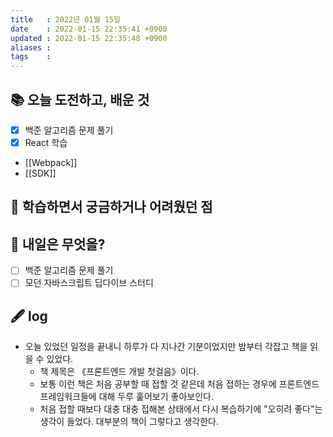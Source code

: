 ```yaml
---
title   : 2022년 01월 15일 
date    : 2022-01-15 22:35:41 +0900
updated : 2022-01-15 22:35:48 +0900
aliases : 
tags    : 
---
```

## 📚 오늘 도전하고, 배운 것
- [x] 백준 알고리즘 문제 풀기
- [x] React 학습
- [[Webpack]]
- [[SDK]]

## 🤔 학습하면서 궁금하거나 어려웠던 점 

## 🌅 내일은 무엇을?
- [ ] 백준 알고리즘 문제 풀기
- [ ] 모던 자바스크립트 딥다이브 스터디 
## 🖋 log
- 오늘 있었던 일정을 끝내니 하루가 다 지나간 기분이었지만 밤부터 각잡고 책을 읽을 수 있었다.
	- 책 제목은 《프론트엔드 개발 첫걸음》이다.  
	- 보통 이런 책은 처음 공부할 때 접할 것 같은데 처음 접하는 경우에 프론트엔드 프레임워크들에 대해 두루 훑어보기 좋아보인다.
	- 처음 접할 때보다 대충 대충 접해본 상태에서 다시 복습하기에 "오히려 좋다"는 생각이 들었다. 대부분의 책이 그렇다고 생각한다.  

